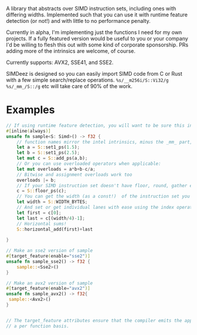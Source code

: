 A library that abstracts over SIMD instruction sets, including ones with differing widths.
Implemented such that you can use it with runtime feature detection (or not!) and with little to no performance penalty.


Currently in alpha, I'm implementing just the functions I need for my own projects.  If a fully featured version would be useful to you
or your company I'd be willing to flesh this out with some kind of corporate sponsorship. PRs adding more of the intrinsics are welcome, of course.

Currently supports: AVX2, SSE41, and SSE2. 

SIMDeez is designed so you can easily import SIMD code from C or Rust with a few simple search/replace operations.  `%s/__m256i/S::Vi32/g`  `%s/_mm_/S::/g` etc will take
care of 90% of the work. 


# Examples

```rust
// If using runtime feature detection, you will want to be sure this inlines
#[inline(always)]
unsafe fn sample<S: Simd>() -> f32 {
    // function names mirror the intel intrinsics, minus the _mm_ part, call them as usual 
    let a = S::set1_ps(1.5);
    let b = S::set1_ps(2.5);
    let mut c = S::add_ps(a,b);
    // Or you can use overloaded operators when applicable:
    let mut overloads = a*b+b-c/a;
    // Bitwise and assignment overloads work too
    overloads |= b;
    // If your SIMD instruction set doesn't have floor, round, gather etc,  SIMDeez handles it for you
    c = S::floor_ps(c);
    // You can get the width (as a const!)  of the instruction set you are working with
    let width = S::WIDTH_BYTES;    
    // And set or get individual lanes with ease using the index operator.
    let first = c[0];
    let last = c[(width/4)-1];
    // Horizontal sums! 
    S::horizontal_add(first)+last
    
}

// Make an sse2 version of sample 
#[target_feature(enable="sse2")]
unsafe fn sample_sse2() -> f32 {
    sample::<Sse2>()
}

// Make an avx2 version of sample
#[target_feature(enable="avx2")]
unsafe fn sample_avx2() -> f32{
 sample::<Avx2>()
}


// The target_feature attributes ensure that the compiler emits the appropriate instructions on
// a per function basis.


```
